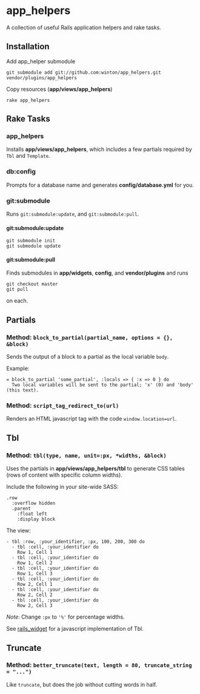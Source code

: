 app_helpers
===========

A collection of useful Rails application helpers and rake tasks.


Installation
------------

Add app_helper submodule

	git submodule add git://github.com:winton/app_helpers.git vendor/plugins/app_helpers
	
Copy resources (**app/views/app_helpers**)

	rake app_helpers


Rake Tasks
----------

### app_helpers

Installs **app/views/app_helpers**, which includes a few partials required by `Tbl` and `Template`.

### db:config

Prompts for a database name and generates **config/database.yml** for you.

### git:submodule

Runs `git:submodule:update`, and `git:submodule:pull`.

#### git:submodule:update

	git submodule init
	git submodule update

#### git:submodule:pull

Finds submodules in **app/widgets**, **config**, and **vendor/plugins** and runs

	git checkout master
	git pull

on each.


Partials
--------

### Method: `block_to_partial(partial_name, options = {}, &block)`

Sends the output of a block to a partial as the local variable `body`.

Example:

	= block_to_partial 'some_partial', :locals => { :x => 0 } do
	  Two local variables will be sent to the partial; 'x' (0) and 'body' (this text).


### Method: `script_tag_redirect_to(url)`

Renders an HTML javascript tag with the code `window.location=url`.


Tbl
---

### Method: `tbl(type, name, unit=:px, *widths, &block)`

Uses the partials in **app/views/app_helpers/tbl** to generate CSS tables (rows of content with specific column widths).

Include the following in your site-wide SASS:

	.row
	  :overflow hidden
	  .parent
	    :float left
	    :display block

The view:

	- tbl :row, :your_identifier, :px, 100, 200, 300 do
	  - tbl :cell, :your_identifier do
	    Row 1, Cell 1
	  - tbl :cell, :your_identifier do
	    Row 1, Cell 2
	  - tbl :cell, :your_identifier do
	    Row 1, Cell 3
	  - tbl :cell, :your_identifier do
	    Row 2, Cell 1
	  - tbl :cell, :your_identifier do
	    Row 2, Cell 2
	  - tbl :cell, :your_identifier do
	    Row 2, Cell 3

*Note*: Change `:px` to `'%'` for percentage widths.

See [rails_widget](https://github.com/winton/rails_widget) for a javascript implementation of Tbl.


Truncate
--------

### Method: `better_truncate(text, length = 80, truncate_string = "...")`

Like `truncate`, but does the job without cutting words in half.